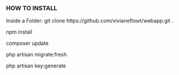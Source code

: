 <h3> HOW TO INSTALL </h3>

<p> Inside a Folder: git clone https://github.com/vivianeflowt/webapp.git . </p>
<p> npm install </p>
<p> composer update </p>
<p> php artisan migrate:fresh </p>
<p> php artisan key:generate </p>

